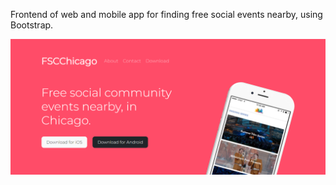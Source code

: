 Frontend of web and mobile app for finding free social events nearby, using Bootstrap.

![Alt text](images/readme_pic.PNG "preview")

